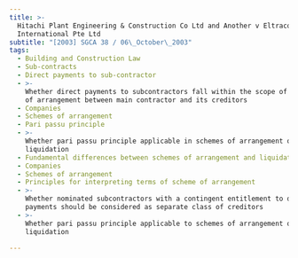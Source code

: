 ```yaml
---
title: >-
  Hitachi Plant Engineering & Construction Co Ltd and Another v Eltraco
  International Pte Ltd
subtitle: "[2003] SGCA 38 / 06\_October\_2003"
tags:
  - Building and Construction Law
  - Sub-contracts
  - Direct payments to sub-contractor
  - >-
    Whether direct payments to subcontractors fall within the scope of a scheme
    of arrangement between main contractor and its creditors
  - Companies
  - Schemes of arrangement
  - Pari passu principle
  - >-
    Whether pari passu principle applicable in schemes of arrangement outside
    liquidation
  - Fundamental differences between schemes of arrangement and liquidation
  - Companies
  - Schemes of arrangement
  - Principles for interpreting terms of scheme of arrangement
  - >-
    Whether nominated subcontractors with a contingent entitlement to direct
    payments should be considered as separate class of creditors
  - >-
    Whether pari passu principle applicable to schemes of arrangement outside
    liquidation

---
```



